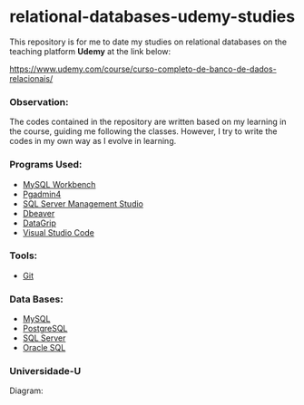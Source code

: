 # relational-databases-udemy-studies

This repository is for me to date my studies on relational databases on the teaching platform **Udemy** at the link below:

https://www.udemy.com/course/curso-completo-de-banco-de-dados-relacionais/

### Observation:

The codes contained in the repository are written based on my learning in the course, guiding me following the classes. However, I try to write the codes in my own way as I evolve in learning.

###  Programs Used:

- [MySQL Workbench](https://www.mysql.com/products/workbench/)
- [Pgadmin4](https://www.pgadmin.org/)
- [SQL Server Management Studio](https://docs.microsoft.com/pt-br/sql/ssms/download-sql-server-management-studio-ssms?view=sql-server-ver15)
- [Dbeaver](https://dbeaver.io/)
- [DataGrip](https://www.jetbrains.com/datagrip/)
- [Visual Studio Code](https://code.visualstudio.com/)

### Tools:

- [Git](https://git-scm.com/)

### Data Bases:

- [MySQL](https://www.mysql.com/)
- [PostgreSQL](https://www.postgresql.org/)
- [SQL Server](https://www.microsoft.com/en-us/sql-server/sql-server-downloads)
- [Oracle SQL](https://www.oracle.com/br/database/technologies/appdev/sql.html)


### Universidade-U

Diagram:

